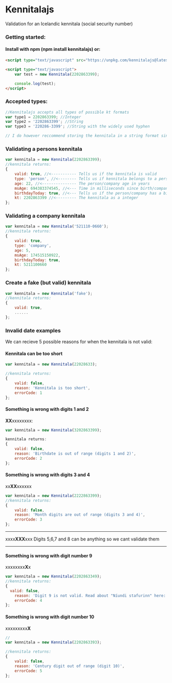 # Kennitalajs

Validation for an Icelandic kennitala (social security number)

### Getting started:

#### Install with npm (npm install kennitalajs) or:

```html
<script type="text/javascript" src="https://unpkg.com/kennitalajs@latest/kennitala.min.js"></script>

<script type="text/javascript">
    var test = new Kennitala(2202863399);

    console.log(test);
</script>
```

### Accepted types:

```javascript
//Kennitalajs accepts all types of possible kt formats
var type1 = 2202863399; //Integer
var type2 = '2202863399'; //String
var type3 = '220286-3399'; //String with the widely used hyphen

// I do however reccommend storing the kennitala in a string format since integers cant start with a zero
```

### Validating a persons kennitala

```javascript
var kennitala = new Kennitala(2202863399);
//kennitala returns:
{
    valid: true, //<----------- Tells us if the kennitala is valid
    type: 'person', //<-------- Tells us if kennitala belongs to a person or a company
    age: 22, //<--------------- The person/company age in years
    msAge: 694383374545, //<--- Time in milliseconds since birth/company was founded
    birthdayToday: true, //<--- Tells us if the person/company has a birthday today
    kt: 2202863399 //<--------- The kennitala as a integer
};
```

### Validating a company kennitala

```javascript
var kennitala = new Kennitala('521110-0660');
//kennitala returns:
{
    valid: true,
    type: 'company',
    age: 5,
    msAge: 174515150922,
    birthdayToday: true,
    kt: 5211100660
};
```

### Create a fake (but valid) kennitala

```javascript
var kennitala = new Kennitala('fake');
//kennitala returns:
{
    valid: true,
    ......
};
```

### Invalid date examples

We can recieve 5 possible reasons for when the kennitala is not valid:

#### Kennitala can be too short

```javascript
var kennitala = new Kennitala(22028633);

//kennitala returns:
{
    valid: false,
    reason: 'Kennitala is too short',
    errorCode: 1
};
```

#### Something is wrong with digits 1 and 2

**XX**xxxxxxxx:

```javascript
var kennitala = new Kennitala(3202863399);

kennitala returns:
{
    valid: false,
    reason: 'Birthdate is out of range (digits 1 and 2)',
    errorCode: 2
};
```

#### Something is wrong with digits 3 and 4

xx**XX**xxxxxx

```javascript
var kennitala = new Kennitala(2222863399);
//kennitala returns:
{
    valid: false,
    reason: 'Month digits are out of range (digits 3 and 4)',
    errorCode: 3
};
```

---

xxxx**XXX**xxx
Digits 5,6,7 and 8 can be anything so we cant validate them

---

#### Something is wrong with digit number 9

xxxxxxxx**X**x

```javascript
var kennitala = new Kennitala(2202863349);
//kennitala returns:
{
  valid: false,
    reason: 'Digit 9 is not valid. Read about "Níundi stafurinn" here: https://is.wikipedia.org/wiki/Kennitala',
    errorCode: 4
};

```

#### Something is wrong with digit number 10

xxxxxxxxx**X**

```javascript
//
var kennitala = new Kennitala(2202863393);

//kennitala returns:
{
    valid: false,
    reason: 'Century digit out of range (digit 10)',
    errorCode: 5
};

```
